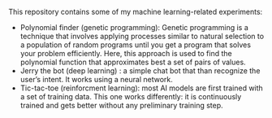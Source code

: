 ﻿This repository contains some of my machine learning-related experiments:

- Polynomial finder (genetic programming): Genetic programming is a technique that involves applying processes similar to natural selection to a population of random programs until you get a program that solves your problem efficiently. Here, this approach is used to find the polynomial function that approximates best a set of pairs of values. 
- Jerry the bot (deep learning) : a simple chat bot that than recognize the user’s intent. It works using a neural network.
- Tic-tac-toe (reinforcment learning): most AI models are first trained with a set of training data. This one works differently: it is continuously trained and gets better without any preliminary training step.
